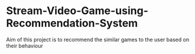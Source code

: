 # Stream-Video-Game-using-Recommendation-System
Aim of this project is to  recommend the similar games to the user based on their behaviour
